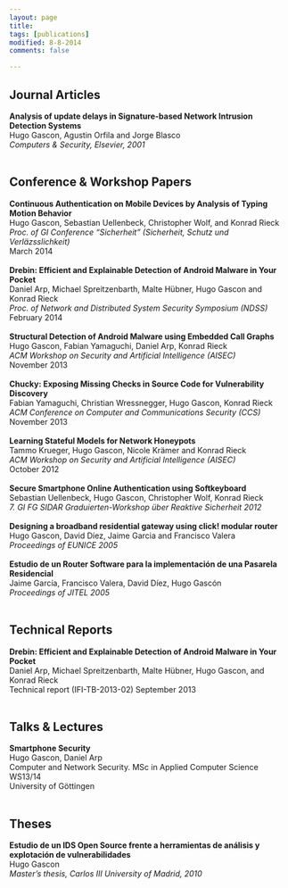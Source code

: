 ```yaml
---
layout: page
title: 
tags: [publications]
modified: 8-8-2014
comments: false

---
```


## Journal Articles
**Analysis of update delays in Signature-based Network Intrusion Detection Systems**<br>
Hugo Gascon, Agustin Orfila and Jorge Blasco<br>
*Computers & Security, Elsevier, 2001*<br>
<br>

## Conference & Workshop Papers
**Continuous Authentication on Mobile Devices by Analysis of Typing Motion Behavior**<br>
Hugo Gascon, Sebastian Uellenbeck, Christopher Wolf, and Konrad Rieck<br>
*Proc. of GI Conference “Sicherheit” (Sicherheit, Schutz und Verläzsslichkeit)*<br>
March 2014<br>
<br>
**Drebin: Efficient and Explainable Detection of Android Malware in Your Pocket**<br>
Daniel Arp, Michael Spreitzenbarth, Malte Hübner, Hugo Gascon and Konrad Rieck<br>
*Proc. of Network and Distributed System Security Symposium (NDSS)*<br>
February 2014<br>
<br>
**Structural Detection of Android Malware using Embedded Call Graphs**<br>
Hugo Gascon, Fabian Yamaguchi, Daniel Arp, Konrad Rieck<br>
*ACM Workshop on Security and Artificial Intelligence (AISEC)*<br>
November 2013<br>
<br>
**Chucky: Exposing Missing Checks in Source Code for Vulnerability Discovery**<br>
Fabian Yamaguchi, Christian Wressnegger, Hugo Gascon, Konrad Rieck<br>
*ACM Conference on Computer and Communications Security (CCS)*<br>
November 2013<br>
<br>
**Learning Stateful Models for Network Honeypots**<br>
Tammo Krueger, Hugo Gascon, Nicole Krämer and Konrad Rieck<br>
*ACM Workshop on Security and Artificial Intelligence (AISEC)*<br>
October 2012<br>
<br>
**Secure Smartphone Online Authentication using Softkeyboard**<br>
Sebastian Uellenbeck, Hugo Gascon, Christopher Wolf, Konrad Rieck<br>
*7. GI FG SIDAR Graduierten-Workshop über Reaktive Sicherheit 2012*<br>
<br>
**Designing a broadband residential gateway using click! modular router**<br>
Hugo Gascon, David Díez, Jaime Garcia and Francisco Valera<br>
*Proceedings of EUNICE 2005*<br>
<br>
**Estudio de un Router Software para la implementación de una Pasarela Residencial**<br>
Jaime García, Francisco Valera, David Díez, Hugo Gascón<br>
*Proceedings of JITEL 2005*<br>
<br>

## Technical Reports

**Drebin: Efficient and Explainable Detection of Android Malware in Your Pocket**<br>
Daniel Arp, Michael Spreitzenbarth, Malte Hübner, Hugo Gascon, and Konrad Rieck<br>
Technical report (IFI-TB-2013-02) September 2013<br>
<br>

## Talks & Lectures

**Smartphone Security**<br>
Hugo Gascon, Daniel Arp<br>
Computer and Network Security. MSc in Applied Computer Science WS13/14<br>
University of Göttingen<br>
<br>

## Theses

**Estudio de un IDS Open Source frente a herramientas de análisis y explotación de vulnerabilidades**<br>
Hugo Gascon<br>
*Master’s thesis, Carlos III University of Madrid, 2010*<br>
